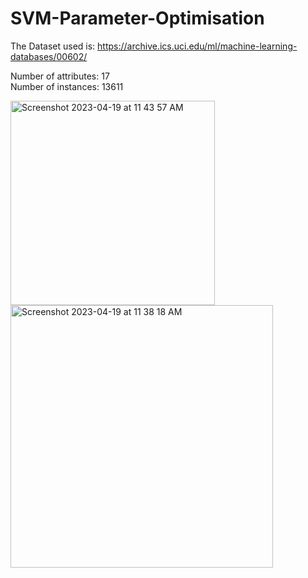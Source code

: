 # SVM-Parameter-Optimisation

The Dataset used is: https://archive.ics.uci.edu/ml/machine-learning-databases/00602/

Number of attributes: 17 <br />
Number of instances: 13611

<img width="327" alt="Screenshot 2023-04-19 at 11 43 57 AM" src="https://user-images.githubusercontent.com/71080831/232982807-d335a661-f499-4c74-9bc4-a369cf23aa7c.png">

<img width="420" alt="Screenshot 2023-04-19 at 11 38 18 AM" src="https://user-images.githubusercontent.com/71080831/232981863-24983308-fcf9-4f5a-bc0d-b449773578ce.png">

